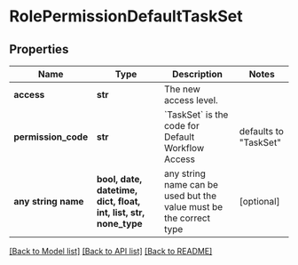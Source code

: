 # RolePermissionDefaultTaskSet


## Properties
Name | Type | Description | Notes
------------ | ------------- | ------------- | -------------
**access** | **str** | The new access level. | 
**permission_code** | **str** | &#x60;TaskSet&#x60; is the code for Default Workflow Access | defaults to "TaskSet"
**any string name** | **bool, date, datetime, dict, float, int, list, str, none_type** | any string name can be used but the value must be the correct type | [optional]

[[Back to Model list]](../README.md#documentation-for-models) [[Back to API list]](../README.md#documentation-for-api-endpoints) [[Back to README]](../README.md)


